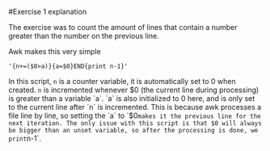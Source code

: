 #Exercise 1 explanation

The exercise was to count the amount of lines that contain a number greater than the number on the previous line.

Awk makes this very simple

`'{n+=($0>a)}{a=$0}END{print n-1}'`

In this script, `n` is a counter variable, it is automatically set to 0 when created.
`n` is incremented whenever $0 (the current line during processing) is greater than a variable `a`.
`a` is also initialized to 0 here, and is only set to the current line after `n` is incremented.
This is because awk processes a file line by line, so setting the `a` to `$0` makes it the previous line for the next iteration.
The only issue with this script is that $0 will always be bigger than an unset variable, so after the processing is done, we print `n-1`.
